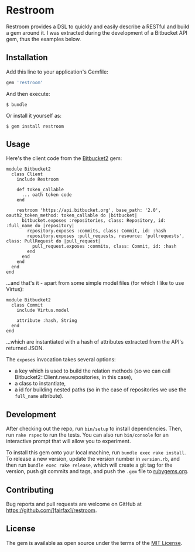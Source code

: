 # Restroom

Restroom provides a DSL to quickly and easily describe a RESTful and build a gem around it. I was extracted during the development of a Bitbucket API gem, thus the examples below.

## Installation

Add this line to your application's Gemfile:

```ruby
gem 'restroom'
```

And then execute:

    $ bundle

Or install it yourself as:

    $ gem install restroom

## Usage

Here's the client code from the [Bitbucket2](http://github.com/fairfax/bitbucket2) gem:

```
module Bitbucket2
  class Client
    include Restroom

    def token_callable
      ... oath token code
    end

    restroom 'https://api.bitbucket.org', base_path: '2.0', oauth2_token_method: token_callable do |bitbucket|
      bitbucket.exposes :repositories, class: Repository, id: :full_name do |repository|
        repository.exposes :commits, class: Commit, id: :hash
        repository.exposes :pull_requests, resource: 'pullrequests', class: PullRequest do |pull_request|
          pull_request.exposes :commits, class: Commit, id: :hash
        end
      end
    end
  end
end
```

...and that's it - apart from some simple model files (for which I like to use Virtus):

```
module Bitbucket2
  class Commit
    include Virtus.model

    attribute :hash, String
  end
end
```

...which are instantiated with a hash of attributes extracted from the API's returned JSON.

The `exposes` invocation takes several options:

 - a key which is used to build the relation methods (so we can call Bitbucket2::Client.new.repositories, in this case),
 - a class to instantiate,
 - a id for building nested paths (so in the case of repositories we use the `full_name` attribute).


## Development

After checking out the repo, run `bin/setup` to install dependencies. Then, run `rake rspec` to run the tests. You can also run `bin/console` for an interactive prompt that will allow you to experiment.

To install this gem onto your local machine, run `bundle exec rake install`. To release a new version, update the version number in `version.rb`, and then run `bundle exec rake release`, which will create a git tag for the version, push git commits and tags, and push the `.gem` file to [rubygems.org](https://rubygems.org).

## Contributing

Bug reports and pull requests are welcome on GitHub at https://github.com/[fairfax]/restroom.


## License

The gem is available as open source under the terms of the [MIT License](http://opensource.org/licenses/MIT).

